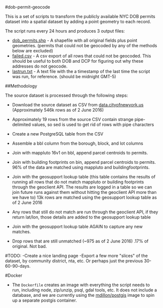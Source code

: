 #dob-permit-geocode

This is a set of scripts to transform the publicly available NYC DOB permits dataset into a spatial dataset by adding a point geometry to each record.

The script runs every 24 hours and produces 3 output files:

- [dob_permits.shp](http://dob.reallysimpleopendata.com/dob_permits.zip) - A shapefile with all original fields plus point geometries.  (permits that could not be geocoded by any of the methods below are excluded)
- [failed.csv](http://dob.reallysimpleopendata.com/failed.csv) - A csv export of all rows that could not be geocoded.  This should be useful to both DOB and DCP for figuring out why these addresses do not geocode.
- [lastrun.txt](http://dob.reallysimpleopendata.com/lastrun.txt) - A text file with the a timestamp of the last time the script was run, for reference.  (should be midnight GMT-5)

##Methodology

The source dataset is processed through the following steps:

- Download the source dataset as CSV from [data.cityofnewyork.us](https://nycopendata.socrata.com/api/views/ipu4-2q9a/rows.csv?accessType=DOWNLOAD) (Approximately 546k rows as of 2 June 2016)

- Approximately 19 rows from the source CSV contain strange pipe-delimited values, so sed is used to get rid of rows with pipe characters

- Create a new PostgreSQL table from the CSV

- Assemble a bbl column from the borough, block, and lot columns

- Join with mappluto 16v1 on bbl, append parcel centroids to permits.   

- Join with building footprints on bin, append parcel centroids to permits.  96% of the data are matched using mappluto and buildingfootprints.

- Join with the geosupport lookup table (this table contains the results of running all rows that do not match mappluto or building footprints through the geoclient API.  The results are logged in a table so we can join future runs against them without hitting the geoclient API more than we have to) 13k rows are matched using the geosupport lookup table as of 2 June 2016

- Any rows that still do not match are run through the geoclient API, if they return lat/lon, those details are added to the geosupport lookup table

- Join with the geosupport lookup table AGAIN to capture any new matches.

- Drop rows that are still unmatched (~975 as of 2 June 2016) .17% of original.  Not bad.

#TODO:
-Create a nice landing page
-Export a few more "slices" of the dataset, by community district, nta, etc.  Or perhaps just the previous 30-60-90-days.  


#Docker
- The `Dockerfile` creates an image with everything the script needs to run, including node, zip/unzip, psql, gdal tools, etc.  It does not include a database, and we are currently using the [mdillon/postgis](https://hub.docker.com/r/mdillon/postgis/) image to spin up a separate postgis container.

